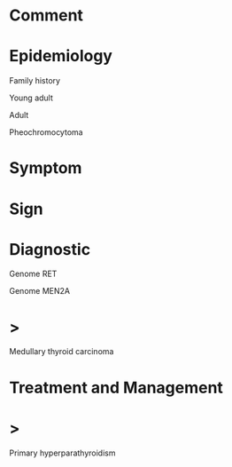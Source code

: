 # Comment

# Epidemiology

Family history

Young adult

Adult

Pheochromocytoma

# Symptom

# Sign

# Diagnostic

Genome RET

Genome MEN2A

# >

Medullary thyroid carcinoma

# Treatment and Management

# >

Primary hyperparathyroidism
